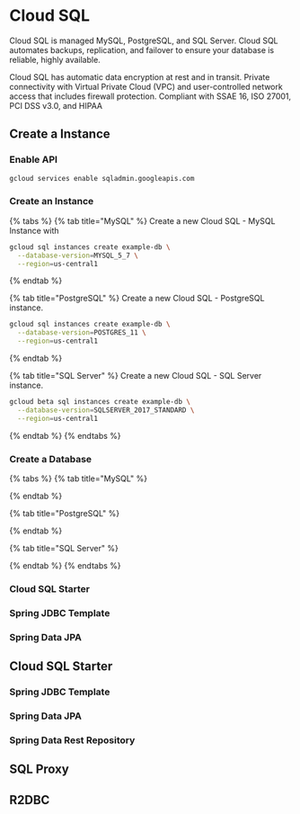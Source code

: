 # Cloud SQL

Cloud SQL is managed MySQL, PostgreSQL, and SQL Server.  Cloud SQL automates backups, replication, and failover to ensure your database is reliable, highly available.

Cloud SQL has automatic data encryption at rest and in transit. Private connectivity with Virtual Private Cloud \(VPC\) and user-controlled network access that includes firewall protection. Compliant with SSAE 16, ISO 27001, PCI DSS v3.0, and HIPAA

## Create a Instance

### Enable API

```bash
gcloud services enable sqladmin.googleapis.com
```

### Create an Instance

{% tabs %}
{% tab title="MySQL" %}
Create a new Cloud SQL - MySQL Instance with 

```bash
gcloud sql instances create example-db \
  --database-version=MYSQL_5_7 \
  --region=us-central1
```
{% endtab %}

{% tab title="PostgreSQL" %}
Create a new Cloud SQL - PostgreSQL instance.

```bash
gcloud sql instances create example-db \
  --database-version=POSTGRES_11 \
  --region=us-central1
```
{% endtab %}

{% tab title="SQL Server" %}
Create a new Cloud SQL - SQL Server instance.

```bash
gcloud beta sql instances create example-db \
  --database-version=SQLSERVER_2017_STANDARD \
  --region=us-central1
```
{% endtab %}
{% endtabs %}

### Create a Database

{% tabs %}
{% tab title="MySQL" %}

{% endtab %}

{% tab title="PostgreSQL" %}

{% endtab %}

{% tab title="SQL Server" %}

{% endtab %}
{% endtabs %}

### Cloud SQL Starter

### Spring JDBC Template

### Spring Data JPA

## Cloud SQL Starter

### Spring JDBC Template

### Spring Data JPA

### Spring Data Rest Repository

## SQL Proxy

## R2DBC




